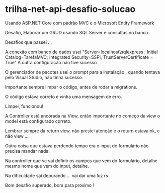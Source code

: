 # trilha-net-api-desafio-solucao
Usando ASP.NET Core com padrão MVC e o Microsoft Entity Framework

Desafio, Elaborar um GRUD usando SQL Server e consultas no banco

Desafios que passei ...

A conexão com banco de dados usei 
"Server=localhost\\sqlexpress ; Initial Catalog=TarefaMVC; Integrated Security=SSPI; TrustServerCertificate = True"
A outra configuração não tive sucesso

O gerenciador de pacotes usei o prompt para a instalação , quando tentava pelo Visual Studio, não tinha sucesso.

Importante sempre limpar o código, antes de rodar a migrations.

O código estava correto e vinha uma mensagem de erro. 

Limpei, funcionou!

A Controller está ancorada na View, então importante no começo da view o model está configurado correto.

Lembrar sempre da return view, não prestei atenção e o return estava ok, e não view ... 

Outra coisa que estava perdendo tempo era o input do formulário não precisa mandar nada.

Na controller que vc vai definir os campos que vem do formulário, detalhe mesmo nome que vem do input, detalhe.

Na dificuldade sai depurando ... vai dar uma luz rs

Bom desafio superado, bora para proximo !


